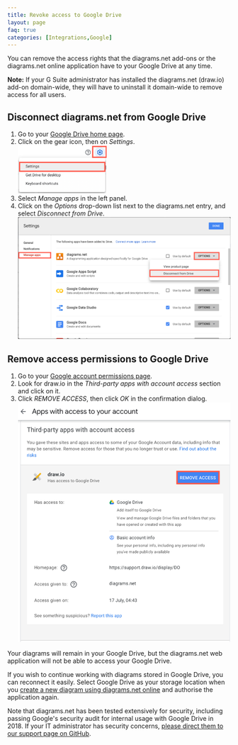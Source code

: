 ```yaml
---
title: Revoke access to Google Drive
layout: page
faq: true
categories: [Integrations,Google]
---
```


You can remove the access rights that the diagrams.net add-ons or the diagrams.net online application have to your Google Drive at any time.

**Note:** If your G Suite administrator has installed the diagrams.net (draw.io) add-on domain-wide, they will have to uninstall it domain-wide to remove access for all users.

## Disconnect diagrams.net from Google Drive

1. Go to your [Google Drive home page](https://drive.google.com/).
2. Click on the gear icon, then on _Settings_.
<br /><img src="/assets/img/blog/google-drive-settings.png" style="width=100%;max-width:200px;height:auto;" alt="Open your Google Drive settings">
3. Select _Manage apps_ in the left panel.
4. Click on the _Options_ drop-down list next to the diagrams.net entry, and select _Disconnect from Drive_.
<br /><img src="/assets/img/blog/google-drive-disconnect.png" style="max-width:100%;height:auto;" alt="Disconnect diagrams.net from Google Drive">

## Remove access permissions to Google Drive

1. Go to your [Google account permissions page](https://myaccount.google.com/permissions).
2. Look for draw.io in the _Third-party apps with account access_ section and click on it.
3. Click _REMOVE ACCESS_, then click _OK_ in the confirmation dialog.
<br /><img src="/assets/img/blog/google-drive-remove-access.png" style="max-width:100%;height:auto;" alt="Revoke permissions access for draw.io to Google Drive">

Your diagrams will remain in your Google Drive, but the diagrams.net web application will not be able to access your Google Drive.

If you wish to continue working with diagrams stored in Google Drive, you can reconnect it easily. Select Google Drive as your storage location when you [create a new diagram using diagrams.net online](https://app.diagrams.net/?mode=google) and authorise the application again.

Note that diagrams.net has been tested extensively for security, including passing Google's security audit for internal usage with Google Drive in 2018. If your IT administrator has security concerns, [please direct them to our support page on GitHub](https://github.com/jgraph/drawio/wiki/Getting-Support).
